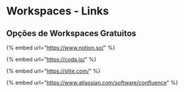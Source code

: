 # Workspaces - Links

## Opções de Workspaces Gratuitos

{% embed url="https://www.notion.so/" %}

{% embed url="https://coda.io/" %}

{% embed url="https://slite.com/" %}

{% embed url="https://www.atlassian.com/software/confluence" %}



